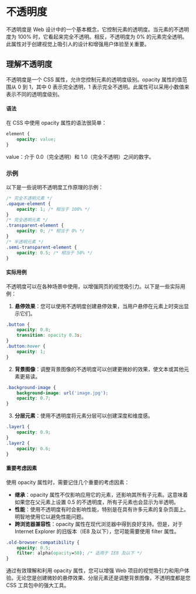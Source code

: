 # 不透明度

不透明度是 Web 设计中的一个基本概念，它控制元素的透明度。当元素的不透明度为 100% 时，它看起来完全不透明。相反，不透明度为 0% 的元素完全透明。此属性对于创建视觉上吸引人的设计和增强用户体验至关重要。

## 理解不透明度

不透明度是一个 CSS 属性，允许您控制元素的透明度级别。opacity 属性的值范围从 0 到 1，其中 0 表示完全透明，1 表示完全不透明。此属性可以采用小数值来表示不同的透明度级别。

#### 语法

在 CSS 中使用 opacity 属性的语法很简单：

```css
element {
    opacity: value;
}
```

value：介于 0.0（完全透明）和 1.0（完全不透明）之间的数字。

### 示例

以下是一些说明不透明度工作原理的示例：

```css
/* 完全不透明元素 */
.opaque-element {
    opacity: 1; /* 相当于 100% */
}
/* 完全透明元素 */
.transparent-element {
    opacity: 0; /* 相当于 0% */
}
/* 半透明元素 */
.semi-transparent-element {
    opacity: 0.5; /* 相当于 50% */
}
```

#### 实际用例

不透明度可以在各种场景中使用，以增强网页的视觉吸引力。以下是一些实际用例：

1. **悬停效果**：您可以使用不透明度创建悬停效果，当用户悬停在元素上时突出显示它们。

```css
.button {
    opacity: 0.8;
    transition: opacity 0.3s;
}
.button:hover {
    opacity: 1;
}
```

2. **背景图像**：调整背景图像的不透明度可以创建更微妙的效果，使文本或其他元素更易读。

```css
.background-image {
    background-image: url('image.jpg');
    opacity: 0.7;
}
```

3. **分层元素**：使用不透明度将元素分层可以创建深度和维度感。

```css
.layer1 {
    opacity: 0.9;
}
.layer2 {
    opacity: 0.6;
}
```

#### 重要考虑因素

使用 opacity 属性时，需要记住几个重要的考虑因素：

- **继承**：opacity 属性不仅影响应用它的元素，还影响其所有子元素。这意味着如果您在父元素上设置 0.5 的不透明度，所有子元素也会显示为半透明。
- **性能**：使用不透明度有时会影响性能，特别是在具有许多元素的复杂页面上。明智地使用它以避免性能问题。
- **跨浏览器兼容性**：opacity 属性在现代浏览器中得到良好支持。但是，对于 Internet Explorer 的旧版本（IE8 及以下），您可能需要使用 filter 属性。

```css
.old-browser-compatibility {
    opacity: 0.5;
    filter: alpha(opacity=50); /* 适用于 IE8 及以下 */
}
```

通过有效理解和利用 opacity 属性，您可以增强 Web 项目的视觉吸引力和用户体验。无论您是创建微妙的悬停效果、分层元素还是调整背景图像，不透明度都是您 CSS 工具包中的强大工具。

